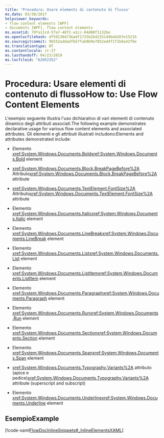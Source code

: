 ```yaml
---
title: 'Procedura: Usare elementi di contenuto di flusso'
ms.date: 03/30/2017
helpviewer_keywords:
- flow content elements [WPF]
- documents [WPF], flow content elements
ms.assetid: 70fa11cd-5fa7-4872-a1cc-04d80f1132be
ms.openlocfilehash: df591304736adf1725b2b4235149bd426fe15216
ms.sourcegitcommit: 9b552addadfb57fab0b9e7852ed4f1f1b8a42f8e
ms.translationtype: HT
ms.contentlocale: it-IT
ms.lasthandoff: 04/23/2019
ms.locfileid: "62052352"
---
```

# <a name="how-to-use-flow-content-elements"></a><span data-ttu-id="7a3d7-102">Procedura: Usare elementi di contenuto di flusso</span><span class="sxs-lookup"><span data-stu-id="7a3d7-102">How to: Use Flow Content Elements</span></span>
<span data-ttu-id="7a3d7-103">L'esempio seguente illustra l'uso dichiarativo di vari elementi di contenuto dinamico degli attributi associati.</span><span class="sxs-lookup"><span data-stu-id="7a3d7-103">The following example demonstrates declarative usage for various flow content elements and associated attributes.</span></span>  <span data-ttu-id="7a3d7-104">Gli elementi e gli attributi illustrati includono:</span><span class="sxs-lookup"><span data-stu-id="7a3d7-104">Elements and attributes demonstrated include:</span></span>  
  
- <span data-ttu-id="7a3d7-105">Elemento <xref:System.Windows.Documents.Bold></span><span class="sxs-lookup"><span data-stu-id="7a3d7-105"><xref:System.Windows.Documents.Bold> element</span></span>  
  
- <span data-ttu-id="7a3d7-106"><xref:System.Windows.Documents.Block.BreakPageBefore%2A> Attributo</span><span class="sxs-lookup"><span data-stu-id="7a3d7-106"><xref:System.Windows.Documents.Block.BreakPageBefore%2A> attribute</span></span>  
  
- <span data-ttu-id="7a3d7-107"><xref:System.Windows.Documents.TextElement.FontSize%2A> Attributo</span><span class="sxs-lookup"><span data-stu-id="7a3d7-107"><xref:System.Windows.Documents.TextElement.FontSize%2A> attribute</span></span>  
  
- <span data-ttu-id="7a3d7-108">Elemento <xref:System.Windows.Documents.Italic></span><span class="sxs-lookup"><span data-stu-id="7a3d7-108"><xref:System.Windows.Documents.Italic> element</span></span>  
  
- <span data-ttu-id="7a3d7-109">Elemento <xref:System.Windows.Documents.LineBreak></span><span class="sxs-lookup"><span data-stu-id="7a3d7-109"><xref:System.Windows.Documents.LineBreak> element</span></span>  
  
- <span data-ttu-id="7a3d7-110">Elemento <xref:System.Windows.Documents.List></span><span class="sxs-lookup"><span data-stu-id="7a3d7-110"><xref:System.Windows.Documents.List> element</span></span>  
  
- <span data-ttu-id="7a3d7-111">Elemento <xref:System.Windows.Documents.ListItem></span><span class="sxs-lookup"><span data-stu-id="7a3d7-111"><xref:System.Windows.Documents.ListItem> element</span></span>  
  
- <span data-ttu-id="7a3d7-112">Elemento <xref:System.Windows.Documents.Paragraph></span><span class="sxs-lookup"><span data-stu-id="7a3d7-112"><xref:System.Windows.Documents.Paragraph> element</span></span>  
  
- <span data-ttu-id="7a3d7-113">Elemento <xref:System.Windows.Documents.Run></span><span class="sxs-lookup"><span data-stu-id="7a3d7-113"><xref:System.Windows.Documents.Run> element</span></span>  
  
- <span data-ttu-id="7a3d7-114">Elemento <xref:System.Windows.Documents.Section></span><span class="sxs-lookup"><span data-stu-id="7a3d7-114"><xref:System.Windows.Documents.Section> element</span></span>  
  
- <span data-ttu-id="7a3d7-115">Elemento <xref:System.Windows.Documents.Span></span><span class="sxs-lookup"><span data-stu-id="7a3d7-115"><xref:System.Windows.Documents.Span> element</span></span>  
  
- <span data-ttu-id="7a3d7-116"><xref:System.Windows.Documents.Typography.Variants%2A> attributo (apice e pedice)</span><span class="sxs-lookup"><span data-stu-id="7a3d7-116"><xref:System.Windows.Documents.Typography.Variants%2A> attribute (superscript and subscript)</span></span>  
  
- <span data-ttu-id="7a3d7-117">Elemento <xref:System.Windows.Documents.Underline></span><span class="sxs-lookup"><span data-stu-id="7a3d7-117"><xref:System.Windows.Documents.Underline> element</span></span>  
  
## <a name="example"></a><span data-ttu-id="7a3d7-118">Esempio</span><span class="sxs-lookup"><span data-stu-id="7a3d7-118">Example</span></span>  
 [!code-xaml[FlowDocInlineSnippets#_InlineElementsXAML](~/samples/snippets/csharp/VS_Snippets_Wpf/FlowDocInlineSnippets/CS/document.xaml#_inlineelementsxaml)]
